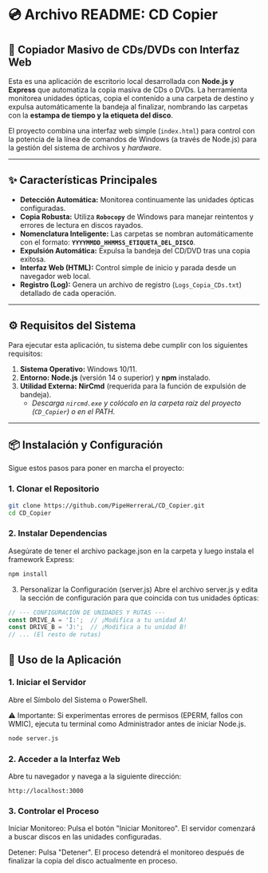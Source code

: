 # 💿 Archivo README: CD Copier

## 🚀 Copiador Masivo de CDs/DVDs con Interfaz Web

Esta es una aplicación de escritorio local desarrollada con **Node.js y Express** que automatiza la copia masiva de CDs o DVDs. La herramienta monitorea unidades ópticas, copia el contenido a una carpeta de destino y expulsa automáticamente la bandeja al finalizar, nombrando las carpetas con la **estampa de tiempo y la etiqueta del disco**.

El proyecto combina una interfaz web simple (`index.html`) para control con la potencia de la línea de comandos de Windows (a través de Node.js) para la gestión del sistema de archivos y *hardware*.

---

## ✨ Características Principales

* **Detección Automática:** Monitorea continuamente las unidades ópticas configuradas.
* **Copia Robusta:** Utiliza **`Robocopy`** de Windows para manejar reintentos y errores de lectura en discos rayados.
* **Nomenclatura Inteligente:** Las carpetas se nombran automáticamente con el formato: **`YYYYMMDD_HHMMSS_ETIQUETA_DEL_DISCO`**.
* **Expulsión Automática:** Expulsa la bandeja del CD/DVD tras una copia exitosa.
* **Interfaz Web (HTML):** Control simple de inicio y parada desde un navegador web local.
* **Registro (Log):** Genera un archivo de registro (`Logs_Copia_CDs.txt`) detallado de cada operación.

---

## ⚙️ Requisitos del Sistema

Para ejecutar esta aplicación, tu sistema debe cumplir con los siguientes requisitos:

1.  **Sistema Operativo:** Windows 10/11.
2.  **Entorno:** **Node.js** (versión 14 o superior) y **npm** instalado.
3.  **Utilidad Externa:** **NirCmd** (requerida para la función de expulsión de bandeja).
    * *Descarga `nircmd.exe` y colócalo en la carpeta raíz del proyecto (`CD_Copier`) o en el PATH.*

---

## 📦 Instalación y Configuración

Sigue estos pasos para poner en marcha el proyecto:

### 1. Clonar el Repositorio

```bash
git clone https://github.com/PipeHerreraL/CD_Copier.git
cd CD_Copier
```

### 2. Instalar Dependencias

Asegúrate de tener el archivo package.json en la carpeta y luego instala el framework Express:

```bash
npm install
```

3. Personalizar la Configuración (server.js)
   Abre el archivo server.js y edita la sección de configuración para que coincida con tus unidades ópticas:

```js
// --- CONFIGURACIÓN DE UNIDADES Y RUTAS ---
const DRIVE_A = 'I:';  // ¡Modifica a tu unidad A!
const DRIVE_B = 'J:';  // ¡Modifica a tu unidad B!
// ... (El resto de rutas)
```

## 🏃 Uso de la Aplicación
### 1. Iniciar el Servidor
Abre el Símbolo del Sistema o PowerShell.

⚠️ Importante: Si experimentas errores de permisos (EPERM, fallos con WMIC), ejecuta tu terminal como Administrador antes de iniciar Node.js.

```bash
node server.js
```

### 2. Acceder a la Interfaz Web
Abre tu navegador y navega a la siguiente dirección:

```
http://localhost:3000
```

### 3. Controlar el Proceso
Iniciar Monitoreo: Pulsa el botón "Iniciar Monitoreo". El servidor comenzará a buscar discos en las unidades configuradas.

Detener: Pulsa "Detener". El proceso detendrá el monitoreo después de finalizar la copia del disco actualmente en proceso.
